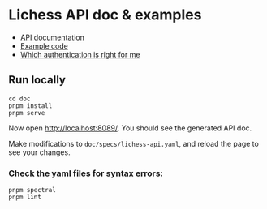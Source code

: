 # Lichess API doc & examples

- [API documentation](https://lichess.org/api)
- [Example code](https://github.com/lichess-org/api/tree/master/example/)
- [Which authentication is right for me](https://github.com/lichess-org/api/tree/master/example/README.md)

## Run locally

```shell
cd doc
pnpm install
pnpm serve
```

Now open <http://localhost:8089/>. You should see the generated API doc.

Make modifications to `doc/specs/lichess-api.yaml`, and reload the page to see your changes.

### Check the yaml files for syntax errors:

```shell
pnpm spectral
pnpm lint
```
